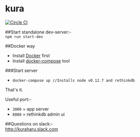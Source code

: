 # kura  
[![Circle CI](https://circleci.com/gh/sinkingshriek/kura.svg?style=svg&circle-token=5bd4de9b10be6d5fc0f6657f65b4d7360dc4631e)](https://circleci.com/gh/sinkingshriek/kura)


##Start standalone dev-server:-  
`npm run start-dev`

##Docker way
- Install [Docker](https://docs.docker.com/installation/) first
- Install [docker-compose](https://docs.docker.com/compose/install/) tool

###Start server
 - `docker-compose up //Installs node v0.12.7 and rethinkdb`

That's it.  

Useful port:-  
- `3000` = app server
- `8080` = rethinkdb admin ui

##Questions on slack:-  
http://kuraharu.slack.com
